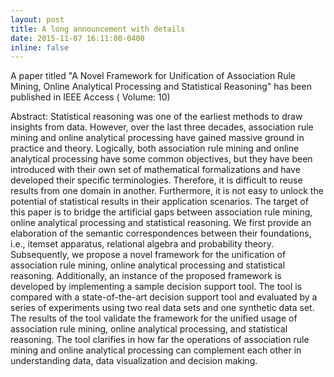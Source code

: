 ```yaml
---
layout: post
title: A long announcement with details
date: 2015-11-07 16:11:00-0400
inline: false
---
```


A paper titled "A Novel Framework for Unification of Association Rule Mining, Online Analytical Processing and Statistical Reasoning" has been published in IEEE Access ( Volume: 10)

Abstract: Statistical reasoning was one of the earliest methods to draw insights from data. However, over the last three decades, association rule mining and online analytical processing have gained massive ground in practice and theory. Logically, both association rule mining and online analytical processing have some common objectives, but they have been introduced with their own set of mathematical formalizations and have developed their specific terminologies. Therefore, it is difficult to reuse results from one domain in another. Furthermore, it is not easy to unlock the potential of statistical results in their application scenarios. The target of this paper is to bridge the artificial gaps between association rule mining, online analytical processing and statistical reasoning. We first provide an elaboration of the semantic correspondences between their foundations, i.e., itemset apparatus, relational algebra and probability theory. Subsequently, we propose a novel framework for the unification of association rule mining, online analytical processing and statistical reasoning. Additionally, an instance of the proposed framework is developed by implementing a sample decision support tool. The tool is compared with a state-of-the-art decision support tool and evaluated by a series of experiments using two real data sets and one synthetic data set. The results of the tool validate the framework for the unified usage of association rule mining, online analytical processing, and statistical reasoning. The tool clarifies in how far the operations of association rule mining and online analytical processing can complement each other in understanding data, data visualization and decision making.
